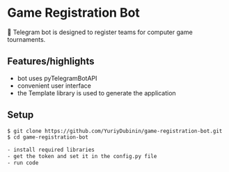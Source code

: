 # Game Registration Bot

🤖 Telegram bot is designed to register teams for computer game tournaments.

## Features/highlights

-   bot uses pyTelegramBotAPI
-   convenient user interface
-   the Template library is used to generate the application

## Setup

```bash
$ git clone https://github.com/YuriyDubinin/game-registration-bot.git
$ cd game-registration-bot

- install required libraries
- get the token and set it in the config.py file
- run code
```
